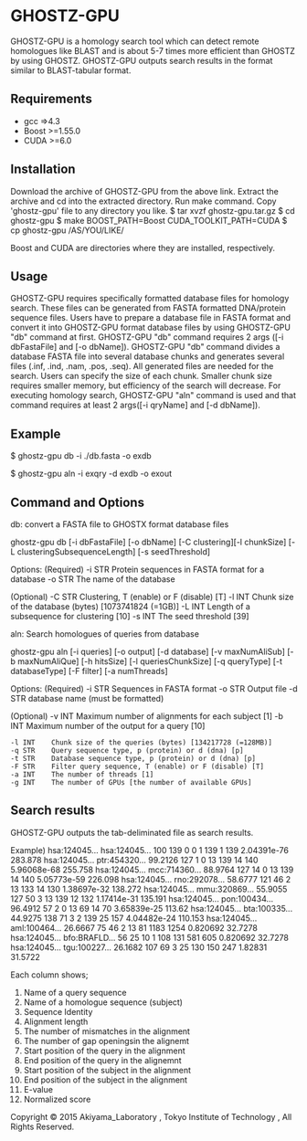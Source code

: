 GHOSTZ-GPU
======

GHOSTZ-GPU is a homology search tool which can detect remote homologues like BLAST and is about 5-7 times more efficient than GHOSTZ by using GHOSTZ. GHOSTZ-GPU outputs search results in the format similar to BLAST-tabular format.

Requirements
------------
- gcc =>4.3
- Boost >=1.55.0
- CUDA >=6.0

Installation
------------

Download the archive of GHOSTZ-GPU from the above link.
Extract the archive and cd into the extracted directory.
Run make command.
Copy 'ghostz-gpu' file to any directory you like.
      $ tar xvzf ghostz-gpu.tar.gz
      $ cd ghostz-gpu
      $ make BOOST_PATH=Boost CUDA_TOOLKIT_PATH=CUDA
      $ cp ghostz-gpu /AS/YOU/LIKE/
    
Boost and CUDA are directories where they are installed, respectively.
    
Usage
-----

GHOSTZ-GPU requires specifically formatted database files for homology search. These files can be generated from FASTA formatted DNA/protein sequence files. 
Users have to prepare a database file in FASTA format and convert it into GHOSTZ-GPU format database files by using GHOSTZ-GPU "db" command at first. GHOSTZ-GPU "db" command requires 2 args ([-i dbFastaFile] and [-o dbName]). GHOSTZ-GPU "db" command divides a database FASTA file into several database chunks and generates several files (.inf, .ind, .nam, .pos, .seq). All generated files are needed for the search. Users can specify the size of each chunk. Smaller chunk size requires smaller memory, but efficiency of the search will decrease. 
For executing homology search, GHOSTZ-GPU "aln" command is used and that command requires at least 2 args([-i qryName] and [-d dbName]).

Example
-------
$ ghostz-gpu db  -i ./db.fasta -o exdb

$ ghostz-gpu aln -i exqry -d exdb -o exout

Command and Options
-------------------
db: convert a FASTA file to GHOSTX format database files

  ghostz-gpu db [-i dbFastaFile] [-o dbName] [-C clustering][-l chunkSize]
            [-L clusteringSubsequenceLength]  [-s seedThreshold]

  Options:
  (Required)
    -i STR    Protein sequences in FASTA format for a database
    -o STR    The name of the database

  (Optional)
    -C STR    Clustering, T (enable) or F (disable) [T]
    -l INT    Chunk size of the database (bytes) [1073741824 (=1GB)]
    -L INT    Length of a subsequence for clustering [10]
    -s INT    The seed threshold [39]


aln:  Search homologues of queries from database

  ghostz-gpu aln [-i queries] [-o output] [-d database] [-v maxNumAliSub]
             [-b maxNumAliQue] [-h hitsSize] [-l queriesChunkSize] [-q queryType]
             [-t databaseType] [-F filter] [-a numThreads]

  Options:
  (Required)
    -i STR    Sequences in FASTA format
    -o STR    Output file
    -d STR    database name (must be formatted)

  (Optional)
    -v INT    Maximum number of alignments for each subject [1]
    -b INT    Maximum number of the output for a query [10]

    -l INT    Chunk size of the queries (bytes) [134217728 (=128MB)]
    -q STR    Query sequence type, p (protein) or d (dna) [p]
    -t STR    Database sequence type, p (protein) or d (dna) [p]
    -F STR    Filter query sequence, T (enable) or F (disable) [T] 
    -a INT    The number of threads [1]
    -g INT    The number of GPUs [the number of available GPUs]
Search results
--------------
GHOSTZ-GPU outputs the tab-deliminated file as search results.

Example)
  hsa:124045...   hsa:124045...   100       139     0       0       1       139     1       139     2.04391e-76     283.878
  hsa:124045...   ptr:454320...   99.2126        127     1       0       13      139     14      140     5.96068e-68     255.758
  hsa:124045...   mcc:714360...   88.9764        127     14      0       13      139     14      140     5.05773e-59     226.098
  hsa:124045...   rno:292078...   58.6777        121     46      2       13      133     14      130     1.38697e-32     138.272
  hsa:124045...   mmu:320869...   55.9055        127     50      3       13      139     12      132     1.17414e-31     135.191
  hsa:124045...   pon:100434...   96.4912        57      2       0       13      69      14      70      3.65839e-25     113.62
  hsa:124045...   bta:100335...   44.9275        138     71      3       2       139     25      157     4.04482e-24     110.153
  hsa:124045...   aml:100464...   26.6667        75      46      2       13      81      1183    1254    0.820692        32.7278
  hsa:124045...   bfo:BRAFLD...   56    25      10      1       108     131     581     605     0.820692        32.7278
  hsa:124045...   tgu:100227...   26.1682        107     69      3       25      130     150     247     1.82831 31.5722

Each column shows;
1.  Name of a query sequence
2.  Name of a homologue sequence (subject)
3.  Sequence Identity
4.  Alignment length
5.  The number of mismatches in the alignment
6.  The number of gap openingsin the alignemt
7.  Start position of the query in the alignment
8.  End position of the query in the alignemnt
9.  Start position of the subject in the alignment
10. End position of the subject in the alignment
11. E-value
12. Normalized score

Copyright © 2015 Akiyama_Laboratory , Tokyo Institute of Technology , All Rights Reserved.  

